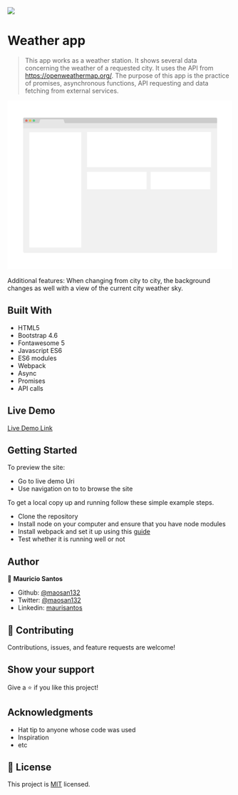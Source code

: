 ![](https://img.shields.io/badge/Microverse-blueviolet)

# Weather app

> This app works as a weather station. It shows several data concerning the weather of a requested city. It uses the API from https://openweathermap.org/. The purpose of this app is the practice of promises, asynchronous functions, API requesting and data fetching from external services. 

![screenshot](./app_screenshot.png)

Additional features: When changing from city to city, the background changes as well with a view of the current city weather sky.

## Built With

- HTML5
- Bootstrap 4.6
- Fontawesome 5
- Javascript ES6
- ES6 modules
- Webpack
- Async
- Promises
- API calls

## Live Demo

[Live Demo Link](http://mauriciosantos.paternit.com/io/myweatherapp/)

## Getting Started


To preview the site:

- Go to live demo Uri
- Use navigation on to to browse the site

To get a local copy up and running follow these simple example steps.

- Clone the repository
- Install node on your computer and ensure that you have node modules
- Install webpack and set it up using this [guide](https://webpack.js.org/guides/asset-management/#setup)
- Test whether it is running well or not


## Author

👤 **Mauricio Santos**

- Github: [@maosan132](https://github.com/maosan132)
- Twitter: [@maosan132](https://twitter.com/maosan132)
- Linkedin: [maurisantos](https://www.linkedin.com/in/mauricsantos)


## 🤝 Contributing

Contributions, issues, and feature requests are welcome!

## Show your support

Give a ⭐️ if you like this project!

## Acknowledgments

- Hat tip to anyone whose code was used
- Inspiration
- etc

## 📝 License

This project is [MIT](lic.url) licensed.
